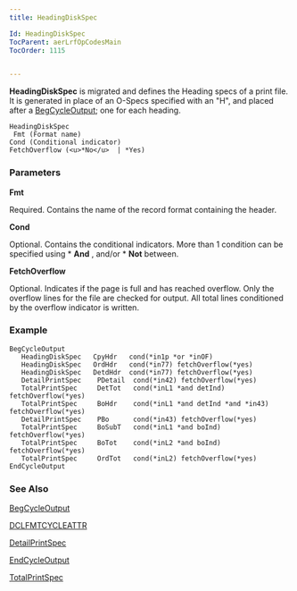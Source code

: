```yaml
---
title: HeadingDiskSpec

Id: HeadingDiskSpec
TocParent: aerLrfOpCodesMain
TocOrder: 1115


---
```


**HeadingDiskSpec** is migrated and defines the Heading specs of a print file. It is generated in place of an O-Specs specified with an "H", and placed after a [BegCycleOutput](BegCycleOutput.html); one for each heading. 

```
HeadingDiskSpec 
 Fmt (Format name) 
Cond (Conditional indicator)
FetchOverflow (<u>*No</u>  | *Yes)      
```

### Parameters

**Fmt** 

Required. Contains the name of the record format containing the header.


**Cond** 

Optional. Contains the conditional indicators. More than 1 condition can be specified using * **And** , and/or * **Not** between.


**FetchOverflow** 

Optional. Indicates if the page is full and has reached overflow. Only the overflow lines for the file are checked for output. All total lines conditioned by the overflow indicator is written.


### Example

```
BegCycleOutput
   HeadingDiskSpec   CpyHdr   cond(*in1p *or *inOF)    
   HeadingDiskSpec   OrdHdr   cond(*in77) fetchOverflow(*yes)
   HeadingDiskSpec   DetdHdr  cond(*in77) fetchOverflow(*yes)
   DetailPrintSpec    PDetail  cond(*in42) fetchOverflow(*yes)
   TotalPrintSpec     DetTot   cond(*inL1 *and detInd) fetchOverflow(*yes)
   TotalPrintSpec     BoHdr    cond(*inL1 *and detInd *and *in43) fetchOverflow(*yes)
   DetailPrintSpec    PBo      cond(*in43) fetchOverflow(*yes)
   TotalPrintSpec     BoSubT   cond(*inL1 *and boInd) fetchOverflow(*yes)
   TotalPrintSpec     BoTot    cond(*inL2 *and boInd) fetchOverflow(*yes)
   TotalPrintSpec     OrdTot   cond(*inL2) fetchOverflow(*yes)
EndCycleOutput 
```

### See Also
[BegCycleOutput](BegCycleOutput.html) 

[DCLFMTCYCLEATTR](DCLDISKFILE.html) 

[DetailPrintSpec](DetailPrintSpec.html) 

[EndCycleOutput](EndCycleOutput.html) 

[TotalPrintSpec](TotalPrintSpec.html) 
